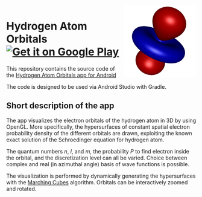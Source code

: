 <img src="app/src/main/res/mipmap-xxxhdpi/ic_launcher.png" align="right" />

# Hydrogen Atom Orbitals <a href='https://play.google.com/store/apps/details?id=com.vlvolad.hydrogenatom'><img alt='Get it on Google Play' src='https://play.google.com/intl/en_us/badges/images/generic/en_badge_web_generic.png' height=60px/></a>


This repository contains the source code of the [Hydrogen Atom Orbitals app for Android](https://play.google.com/store/apps/details?id=com.vlvolad.hydrogenatom)





The code is designed to be used via Android Studio with Gradle.

## Short description of the app 


The app visualizes the electron orbitals of the hydrogen atom in 3D by using OpenGL.
More specifically, the hypersurfaces of constant spatial electron probability density of the different orbitals are drawn, exploiting the known exact solution of the Schroedinger equation for hydrogen atom.


The quantum numbers *n*, *l*, and *m*, the probability *P* to find electron inside the orbital, and the discretization level can all be varied.
Choice between complex and real (in azimuthal angle) basis of wave functions is possible.


The visualization is performed by dynamically generating the hypersurfaces with the [Marching Cubes](http://paulbourke.net/geometry/polygonise/) algorithm. Orbitals can be interactively zoomed and rotated.

